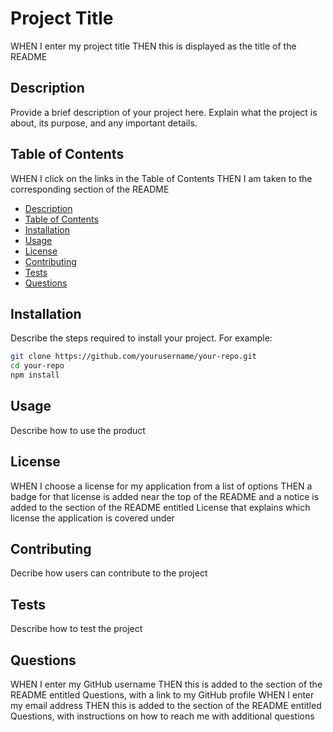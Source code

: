 # Project Title
WHEN I enter my project title
THEN this is displayed as the title of the README

## Description
Provide a brief description of your project here. Explain what the project is about, its purpose, and any important details.

## Table of Contents
WHEN I click on the links in the Table of Contents
THEN I am taken to the corresponding section of the README
- [Description](#description)
- [Table of Contents](#table-of-contents)
- [Installation](#installation)
- [Usage](#usage)
- [License](#license)
- [Contributing](#contributing)
- [Tests](#tests)
- [Questions](#questions)

## Installation
Describe the steps required to install your project. For example:

```sh
git clone https://github.com/yourusername/your-repo.git
cd your-repo
npm install
```

## Usage
Describe how to use the product

## License
WHEN I choose a license for my application from a list of options
THEN a badge for that license is added near the top of the README and a notice is added to the section of the README entitled License that explains which license the application is covered under

## Contributing
Decribe how users can contribute to the project

## Tests
Describe how to test the project

## Questions
WHEN I enter my GitHub username
THEN this is added to the section of the README entitled Questions, with a link to my GitHub profile
WHEN I enter my email address
THEN this is added to the section of the README entitled Questions, with instructions on how to reach me with additional questions